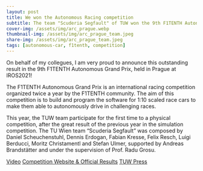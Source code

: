 ```yaml
---
layout: post
title: We won the Autonomous Racing competition
subtitle: The team "Scuderia Segfault" of TUW won the 9th F1TENTH Autonomous Grand Prix at IROS2021
cover-img: /assets/img/arc_prague.webp
thumbnail-img: /assets/img/arc_prague_team.jpeg
share-img: /assets/img/arc_prague_team.jpeg
tags: [autonomous-car, f1tenth, competition]
---
```

On behalf of my collegues, I am very proud to announce this outstanding result in the 9th F1TENTH Autonomous Grand Prix, held in Prague at IROS2021!

The F1TENTH Autonomous Grand Prix is an international racing competition organized twice a year by the F1TENTH community.
The aim of this competition is to build and program the software for 1:10 scaled race cars to make them able to autonomously drive in challenging races.

This year, the TUW team participate for the first time to a physical competition, after the great result of
the previous year in the simulation competition.
The TU Wien team “Scuderia Segfault” was composed by Daniel Scheuchenstuhl, Dennis Erdogan,
Fabian Kresse, Felix Resch, Luigi Berducci, Moritz Christamentl and Stefan Ulmer,
supported by Andreas Brandstätter and under the supervision of Prof. Radu Grosu.

[Video](https://youtu.be/oI6xHDvLzOg)
[Competition Website & Official Results](https://iros2021.f1tenth.org/)
[TUW Press](https://informatics.tuwien.ac.at/news/2097)
